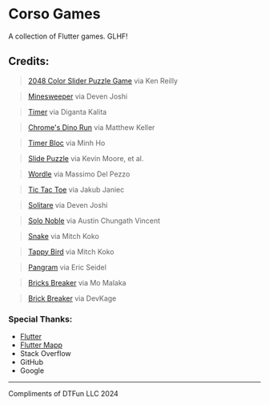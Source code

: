 # Corso Games

A collection of Flutter games. GLHF!

## Credits:
> [2048 Color Slider Puzzle Game](https://github.com/kenreilly/flutter-puzzle-game-demo)
> via Ken Reilly

> [Minesweeper](https://github.com/deven98/FlutterMinesweeper)
> via Deven Joshi

> [Timer](https://github.com/realdiganta/Flutter-Stopwatch)
> via Diganta Kalita

> [Chrome's Dino Run](https://github.com/AlabasterAxe/dino_game)
> via Matthew Keller

> [Timer Bloc](https://github.com/minhho89/flutter_bloc_countdown_app)
> via Minh Ho

> [Slide Puzzle](https://github.com/kevmoo/slide_puzzle)
> via Kevin Moore, et al.

> [Wordle](https://github.com/maxonflutter/flutter_wordle)
> via Massimo Del Pezzo

> [Tic Tac Toe](https://github.com/jakubjaniec/tictactoe)
> via Jakub Janiec

> [Solitare](https://github.com/deven98/FlutterSolitaire)
> via Deven Joshi

> [Solo Noble](https://github.com/austincv/peg-solitaire)
> via Austin Chungath Vincent

> [Snake](https://www.youtube.com/watch?v=cxX16GBitpY)
> via Mitch Koko

> [Tappy Bird](https://www.youtube.com/watch?v=vgmVPpFP0fI)
> via Mitch Koko

> [Pangram](https://github.com/RubberDuckEng/pangram)
> via Eric Seidel

> [Bricks Breaker](https://github.com/offlineprogrammer/bricks_breaker/)
> via Mo Malaka

> [Brick Breaker](https://www.youtube.com/watch?v=0V3oHwb0I_A)
> via DevKage


### Special Thanks:
- [Flutter](https://flutter.dev/)
- [Flutter Mapp](https://www.youtube.com/c/FlutterMapp)
- Stack Overflow
- GitHub
- Google

---

Compliments of DTFun LLC 2024